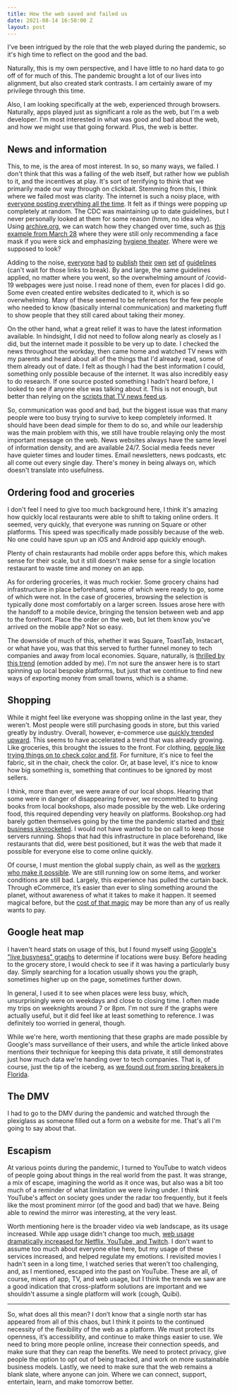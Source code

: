 ```yaml
---
title: How the web saved and failed us
date: 2021-08-14 16:50:00 Z
layout: post
---
```


I've been intrigued by the role that the web played during the pandemic, so it's high time to reflect on the good and the bad.

Naturally, this is my own perspective, and I have little to no hard data to go off of for much of this. The pandemic brought a lot of our lives into alignment, but also created stark contrasts. I am certainly aware of my privilege through this time.

Also, I am looking specifically at the web, experienced through browsers. Naturally, apps played just as significant a role as the web, but I'm a web developer. I'm most interested in what was good and bad about the web, and how we might use that going forward. Plus, the web is better.

## News and information

This, to me, is the area of most interest. In so, so many ways, we failed. I don't think that this was a failing of the web itself, but rather how we publish to it, and the incentives at play. It's sort of terrifying to think that we primarily made our way through on clickbait. Stemming from this, I think where we failed most was clarity. The internet is such a noisy place, with [everyone posting everything all the time](https://www.youtube.com/watch?v=k1BneeJTDcU). It felt as if things were popping up completely at random. The CDC was maintaining up to date guidelines, but I never personally looked at them for some reason (hmm, no idea why). Using [archive.org](http://archive.org/), we can watch how they changed over time, such as [this example from March 28](https://web.archive.org/web/20200328172009/https://www.cdc.gov/coronavirus/2019-ncov/prevent-getting-sick/prevention.html) where they were still only recommending a face mask if you were sick and emphasizing [hygiene theater](https://www.theatlantic.com/ideas/archive/2020/07/scourge-hygiene-theater/614599/). Where were we supposed to look?

Adding to the noise, [everyone](https://www.harvard.edu/coronavirus/) [had](https://coronavirus.illinois.gov/) [to](https://www.chipotle.com/covid19) [publish](https://www.meijer.com/covid19response.html) [their](https://corporate.walmart.com/here-for-you) [own](https://www.southwest.com/coronavirus/) [set](https://www.barnesandnoble.com/h/customer-update-on-covid-19) [of](https://www1.nyc.gov/site/coronavirus/index.page) [guidelines](https://stories.starbucks.com/press/2020/what-customers-need-to-know-about-starbucks-response-to-covid-19/) (can't wait for those links to break). By and large, the same guidelines applied, no matter where you went, so the overwhelming amount of /covid-19 webpages were just noise. I read none of them, even for places I did go. Some even created entire websites dedicated to it, which is so overwhelming. Many of these seemed to be references for the few people who needed to know (basically internal communication) and marketing fluff to show people that they still cared about taking their money.

On the other hand, what a great relief it was to have the latest information available. In hindsight, I did not need to follow along nearly as closely as I did, but the internet made it possible to be very up to date. I checked the news throughout the workday, then came home and watched TV news with my parents and heard about all of the things that I'd already read, some of them already out of date. I felt as though I had the best information I could, something only possible because of the internet. It was also incredibly easy to do research. If one source posted something I hadn't heard before, I looked to see if anyone else was talking about it. This is not enough, but better than relying on the [scripts that TV news feed us](https://www.npr.org/sections/thetwo-way/2018/04/02/598794433/video-reveals-power-of-sinclair-as-local-news-anchors-recite-script-in-unison).

So, communication was good and bad, but the biggest issue was that many people were too busy trying to survive to keep completely informed. It should have been dead simple for them to do so, and while our leadership was the main problem with this, we still have trouble relaying only the most important message on the web. News websites always have the same level of information density, and are available 24/7. Social media feeds never have quieter times and louder times. Email newsletters, news podcasts, etc all come out every single day. There's money in being always on, which doesn't translate into usefulness.

## Ordering food and groceries

I don't feel I need to give too much background here, I think it's amazing how quickly local restaurants were able to shift to taking online orders. It seemed, very quickly, that everyone was running on Square or other platforms. This speed was specifically made possibly because of the web. No one could have spun up an iOS and Android app quickly enough.

Plenty of chain restaurants had mobile order apps before this, which makes sense for their scale, but it still doesn't make sense for a single location restaurant to waste time and money on an app.

As for ordering groceries, it was much rockier. Some grocery chains had infrastructure in place beforehand, some of which were ready to go, some of which were not. In the case of groceries, browsing the selection is typically done most comfortably on a larger screen. Issues arose here with the handoff to a mobile device, bringing the tension between web and app to the forefront. Place the order on the web, but let them know you've arrived on the mobile app? Not so easy.

The downside of much of this, whether it was Square, ToastTab, Instacart, or what have you, was that this served to further funnel money to tech companies and away from local economies. Square, naturally, is [thrilled by this trend](https://squareup.com/us/en/press/making-change-4) (emotion added by me). I'm not sure the answer here is to start spinning up local bespoke platforms, but just that we continue to find new ways of exporting money from small towns, which is a shame.

## Shopping

While it might feel like everyone was shopping online in the last year, they weren't. Most people were still purchasing goods in store, but this varied greatly by industry. Overall, however, e-commerce use [quickly trended upward](https://www2.census.gov/retail/releases/historical/ecomm/21q1.pdf). This seems to have accelerated a trend that was already growing. Like groceries, this brought the issues to the front. For clothing, [people like trying things on to check color and fit](https://medium.com/@themakers/fashion-e-commerce-s-fitting-problem-e4f3a138484d). For furniture, it's nice to feel the fabric, sit in the chair, check the color. Or, at base level, it's nice to know how big something is, something that continues to be ignored by most sellers.

I think, more than ever, we were aware of our local shops. Hearing that some were in danger of disappearing forever, we recommitted to buying books from local bookshops, also made possible by the web. Like ordering food, this required depending very heavily on platforms. Bookshop.org had barely gotten themselves going by the time the pandemic started and [their business skyrocketed](https://www.fastcompany.com/90610596/how-bookshop-helped-independent-bookstores-make-it-through-the-pandemic). I would not have wanted to be on call to keep those servers running. Shops that had this infrastructure in place beforehand, like restaurants that did, were best positioned, but it was the web that made it possible for everyone else to come online quickly.

Of course, I must mention the global supply chain, as well as the [workers who make it possible](https://www.theguardian.com/technology/2020/nov/18/how-amazon-became-a-pandemic-giant-and-why-that-could-be-a-threat-to-us-all). We are still running low on some items, and worker conditions are still bad. Largely, this experience has pulled the curtain back. Through eCommerce, it’s easier than ever to sling something around the planet, without awareness of what it takes to make it happen. It seemed magical before, but the [cost of that magic](https://www.cnn.com/2021/06/03/tech/amazon-dsp-delivery/index.html) may be more than any of us really wants to pay.

## Google heat map

I haven't heard stats on usage of this, but I found myself using [Google's "live busyness" graphs](https://blog.google/products/maps/maps101-popular-times-and-live-busyness-information/) to determine if locations were busy. Before heading to the grocery store, I would check to see if it was having a particularly busy day. Simply searching for a location usually shows you the graph, sometimes higher up on the page, sometimes further down.

In general, I used it to see when places were less busy, which, unsurprisingly were on weekdays and close to closing time. I often made my trips on weeknights around 7 or 8pm. I'm not sure if the graphs were actually useful, but it did feel like at least something to reference. I was definitely too worried in general, though.

While we're here, worth mentioning that these graphs are made possible by Google's mass surveillance of their users, and while the article linked above mentions their technique for keeping this data private, it still demonstrates just how much data we're handing over to tech companies. That is, of course, just the tip of the iceberg, as [we found out from spring breakers in Florida](https://twitter.com/TectonixGEO/status/1242628347034767361).

## The DMV

I had to go to the DMV during the pandemic and watched through the plexiglass as someone filled out a form on a website for me. That's all I'm going to say about that.

## Escapism

At various points during the pandemic, I turned to YouTube to watch videos of people going about things in the real world from the past. It was strange, a mix of escape, imagining the world as it once was, but also was a bit too much of a reminder of what limitation we were living under. I think YouTube's affect on society goes under the radar too frequently, but it feels like the most prominent mirror (of the good and bad) that we have. Being able to rewind the mirror was interesting, at the very least.

Worth mentioning here is the broader video via web landscape, as its usage increased. While app usage didn't change too much, [web usage dramatically increased for Netflix, YouTube, and Twitch](https://www.nytimes.com/interactive/2020/04/07/technology/coronavirus-internet-use.html). I don't want to assume too much about everyone else here, but my usage of these services increased, and helped regulate my emotions. I revisited movies I hadn't seen in a long time, I watched series that weren't too challenging, and, as I mentioned, escaped into the past on YouTube. These are all, of course, mixes of app, TV, and web usage, but I think the trends we saw are a good indication that cross-platform solutions are important and we shouldn't assume a single platform will work (cough, Quibi).

----

So, what does all this mean? I don’t know that a single north star has appeared from all of this chaos, but I think it points to the continued necessity of the flexibility of the web as a platform. We must protect its openness, it’s accessibility, and continue to make things easier to use. We need to bring more people online, increase their connection speeds, and make sure that they can reap the benefits. We need to protect privacy, give people the option to opt out of being tracked, and work on more sustainable business models. Lastly, we need to make sure that the web remains a blank slate, where anyone can join. Where we can connect, support, entertain, learn, and make tomorrow better.